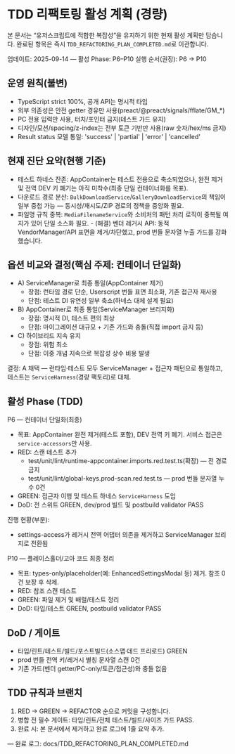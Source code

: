 # TDD 리팩토링 활성 계획 (경량)

본 문서는 “유저스크립트에 적합한 복잡성”을 유지하기 위한 현재 활성 계획만
담습니다. 완료된 항목은 즉시 `TDD_REFACTORING_PLAN_COMPLETED.md`로 이관합니다.

업데이트: 2025-09-14 — 활성 Phase: P6–P10 실행 순서(권장): P6 → P10

## 운영 원칙(불변)

- TypeScript strict 100%, 공개 API는 명시적 타입
- 외부 의존성은 안전 getter 경유만 사용(preact/@preact/signals/fflate/GM\_\*)
- PC 전용 입력만 사용, 터치/포인터 금지(테스트 가드 유지)
- 디자인/모션/spacing/z-index는 전부 토큰 기반만 사용(raw 숫자/hex/ms 금지)
- Result status 모델 통일: 'success' | 'partial' | 'error' | 'cancelled'

## 현재 진단 요약(현행 기준)

- 테스트 하네스 잔존: AppContainer는 테스트 전용으로 축소되었으나, 완전 제거 및
  전역 DEV 키 폐기는 아직 미착수(최종 단일 컨테이너화를 목표).
- 다운로드 경로 분산: `BulkDownloadService`/`GalleryDownloadService`의 책임이
  일부 중첩 가능 — 동시성/재시도/ZIP 경로의 정책을 중앙화 필요.
- 파일명 규칙 중복: `MediaFilenameService`와 소비처의 패턴 처리 로직이 중복될
  여지가 있어 단일 소스화 필요. \- (해결) 벤더 레거시 API: 동적
  VendorManager/API 표면을 제거/차단했고, prod 번들 문자열 누출 가드를
  강화했습니다.

## 옵션 비교와 결정(핵심 주제: 컨테이너 단일화)

- A) ServiceManager로 최종 통일(AppContainer 제거)
  - 장점: 런타임 경로 단순, Userscript 번들 표면 최소화, 기존 접근자 재사용
  - 단점: 테스트 DI 유연성 일부 축소(하네스 대체 설계 필요)
- B) AppContainer로 최종 통일(ServiceManager 브리지화)
  - 장점: 명시적 DI, 테스트 편의 최상
  - 단점: 마이그레이션 대규모 + 기존 가드와 충돌(직접 import 금지 등)
- C) 하이브리드 지속 유지
  - 장점: 위험 최소
  - 단점: 이중 개념 지속으로 복잡성 상수 비용 발생

결정: A 채택 — 런타임·테스트 모두 ServiceManager + 접근자 패턴으로 통일하고,
테스트는 `ServiceHarness`(경량 팩토리)로 대체.

## 활성 Phase (TDD)

P6 — 컨테이너 단일화(최종)

- 목표: AppContainer 완전 제거(테스트 포함), DEV 전역 키 폐기. 서비스 접근은
  `service-accessors`만 사용.
- RED: 스캔 테스트 추가
  - test/unit/lint/runtime-appcontainer.imports.red.test.ts(확장) — 전 경로 금지
  - test/unit/lint/global-keys.prod-scan.red.test.ts — prod 번들 문자열 누수 0건
- GREEN: 접근자 이행 및 테스트 하네스 `ServiceHarness` 도입
- DoD: 전 스위트 GREEN, dev/prod 빌드 및 postbuild validator PASS

진행 현황(부분):

- settings-access가 레거시 전역 어댑터 의존을 제거하고 ServiceManager 브리지로
  전환됨

<!-- P7 — 다운로드 오케스트레이션 일원화 (완료: Completed Log 참조) -->

P10 — 플레이스홀더/고아 코드 최종 정리

- 목표: types-only/placeholder(예: EnhancedSettingsModal 등) 제거. 참조 0건 보장
  후 삭제.
- RED: 참조 스캔 테스트
- GREEN: 파일 제거 및 배럴/테스트 정리
- DoD: 타입/테스트 GREEN, postbuild validator PASS

## DoD / 게이트

- 타입/린트/테스트/빌드/포스트빌드(소스맵·데드 프리로드) GREEN
- prod 번들 전역 키/레거시 별칭 문자열 스캔 0건
- 기존 가드(벤더 getter/PC-only/토큰/접근성)와 충돌 없음

## TDD 규칙과 브랜치

1. RED → GREEN → REFACTOR 순으로 커밋을 구성합니다.
2. 병합 전 필수 게이트: 타입/린트/전체 테스트/빌드/사이즈 가드 PASS.
3. 완료 시: 본 문서에서 제거하고 완료 로그에 1줄 요약 추가.

— 완료 로그: docs/TDD_REFACTORING_PLAN_COMPLETED.md
